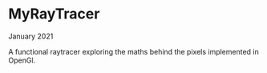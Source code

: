 # MyRayTracer

January 2021

A functional raytracer exploring the maths behind the pixels implemented in OpenGl.
